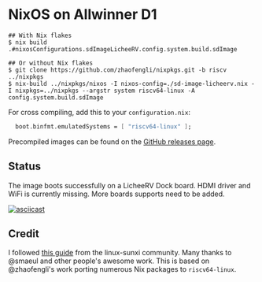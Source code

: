 # NixOS on Allwinner D1

```shellsession
## With Nix flakes
$ nix build .#nixosConfigurations.sdImageLicheeRV.config.system.build.sdImage

## Or without Nix flakes
$ git clone https://github.com/zhaofengli/nixpkgs.git -b riscv ../nixpkgs
$ nix-build ../nixpkgs/nixos -I nixos-config=./sd-image-licheerv.nix -I nixpkgs=../nixpkgs --argstr system riscv64-linux -A config.system.build.sdImage
```

For cross compiling, add this to your `configuration.nix`:

```nix
  boot.binfmt.emulatedSystems = [ "riscv64-linux" ];
```

Precompiled images can be found on the [GitHub releases page](https://github.com/chuangzhu/nixos-sun20iw1p1/releases).

## Status

The image boots successfully on a LicheeRV Dock board. HDMI driver and WiFi is currently missing. More boards supports need to be added.

[![asciicast](https://asciinema.org/a/483161.svg)](https://asciinema.org/a/483161)

## Credit

I followed [this guide](https://linux-sunxi.org/Allwinner_Nezha#Manual_build) from the linux-sunxi community.
Many thanks to @smaeul and other people's awesome work.
This is based on @zhaofengli's work porting numerous Nix packages to `riscv64-linux`.
